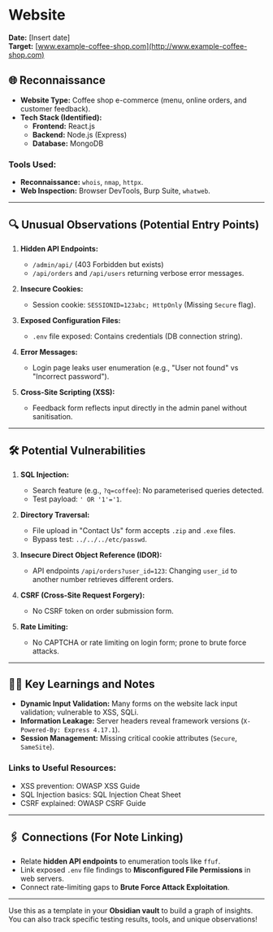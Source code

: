                                   
# Website

**Date:** [Insert date]  
**Target:** [www.example-coffee-shop.com](http://www.example-coffee-shop.com)

## 🌐 Reconnaissance

- **Website Type:** Coffee shop e-commerce (menu, online orders, and customer feedback).
- **Tech Stack (Identified):**
    - **Frontend:** React.js
    - **Backend:** Node.js (Express)
    - **Database:** MongoDB

### Tools Used:

- **Reconnaissance:** `whois`, `nmap`, `httpx`.
- **Web Inspection:** Browser DevTools, Burp Suite, `whatweb`.

---

## 🔍 Unusual Observations (Potential Entry Points)

1. **Hidden API Endpoints:**
    
    - `/admin/api/` (403 Forbidden but exists)
    - `/api/orders` and `/api/users` returning verbose error messages.
2. **Insecure Cookies:**
    
    - Session cookie: `SESSIONID=123abc; HttpOnly` (Missing `Secure` flag).
3. **Exposed Configuration Files:**
    
    - `.env` file exposed: Contains credentials (DB connection string).
4. **Error Messages:**
    
    - Login page leaks user enumeration (e.g., "User not found" vs "Incorrect password").
5. **Cross-Site Scripting (XSS):**
    
    - Feedback form reflects input directly in the admin panel without sanitisation.

---

## 🛠️ Potential Vulnerabilities

1. **SQL Injection:**
    
    - Search feature (e.g., `?q=coffee`): No parameterised queries detected.
    - Test payload: `' OR '1'='1`.
2. **Directory Traversal:**
    
    - File upload in "Contact Us" form accepts `.zip` and `.exe` files.
    - Bypass test: `../../../etc/passwd`.
3. **Insecure Direct Object Reference (IDOR):**
    
    - API endpoints `/api/orders?user_id=123`: Changing `user_id` to another number retrieves different orders.
4. **CSRF (Cross-Site Request Forgery):**
    
    - No CSRF token on order submission form.
5. **Rate Limiting:**
    
    - No CAPTCHA or rate limiting on login form; prone to brute force attacks.

---

## 🧑‍💻 Key Learnings and Notes

- **Dynamic Input Validation:** Many forms on the website lack input validation; vulnerable to XSS, SQLi.
- **Information Leakage:** Server headers reveal framework versions (`X-Powered-By: Express 4.17.1`).
- **Session Management:** Missing critical cookie attributes (`Secure`, `SameSite`).

### Links to Useful Resources:

- XSS prevention: OWASP XSS Guide
- SQL Injection basics: SQL Injection Cheat Sheet
- CSRF explained: OWASP CSRF Guide

---

## 🖇️ Connections (For Note Linking)

- Relate **hidden API endpoints** to enumeration tools like `ffuf`.
- Link exposed `.env` file findings to **Misconfigured File Permissions** in web servers.
- Connect rate-limiting gaps to **Brute Force Attack Exploitation**.

---

Use this as a template in your **Obsidian vault** to build a graph of insights. You can also track specific testing results, tools, and unique observations!
